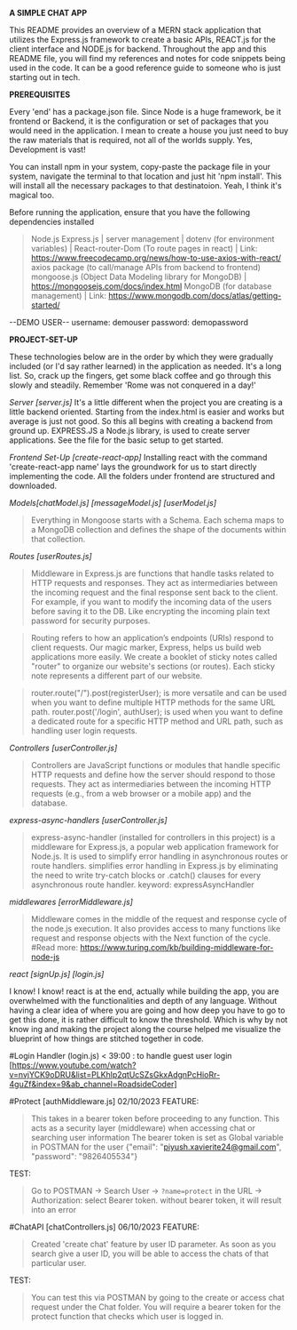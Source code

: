 **A SIMPLE CHAT APP**

This README provides an overview of a MERN stack application that utilizes the Express.js framework to create a basic APIs, REACT.js for the client interface and NODE.js for backend. Throughout the app and this README file, you will find my references and notes for code snippets being used in the code. It can be a good reference guide to someone who is just starting out in tech.

**PREREQUISITES**

Every 'end' has a package.json file. Since Node is a huge framework, be it frontend or Backend, it is the configuration or set of packages that you would need in the application. I mean to create a house you just need to buy the raw materials that is required, not all of the worlds supply. Yes, Development is vast!

You can install npm in your system, copy-paste the package file in your system, navigate the terminal to that location and just hit 'npm install'. This will install all the necessary packages to that destinatoion. Yeah, I think it's magical too.

Before running the application, ensure that you have the following dependencies installed

> Node.js
> Express.js | server management |
> dotenv (for environment variables) |
> React-router-Dom (To route pages in react) | Link: https://www.freecodecamp.org/news/how-to-use-axios-with-react/
> axios package (to call/manage APIs from backend to frontend)
> mongoose.js (Object Data Modeling library for MongoDB) | https://mongoosejs.com/docs/index.html
> MongoDB (for database management) | Link: https://www.mongodb.com/docs/atlas/getting-started/

--DEMO USER--
username: demouser
password: demopassword

**PROJECT-SET-UP**

These technologies below are in the order by which they were gradually included (or I'd say rather learned) in the application as needed. It's a long list. So, crack up the fingers, get some black coffee and go through this slowly and steadily. Remember 'Rome was not conquered in a day!'

_Server [server.js]_
It's a little different when the project you are creating is a little backend oriented. Starting from the index.html is easier and works but average is just not good. So this all begins with creating a backend from ground up.
EXPRESS.JS a Node.js library, is used to create server applications. See the file for the basic setup to get started.

_Frontend Set-Up [create-react-app]_
Installing react with the command 'create-react-app name' lays the groundwork for us to start directly implementing the code. All the folders under frontend are structured and downloaded.

_Models[chatModel.js] [messageModel.js] [userModel.js]_

> Everything in Mongoose starts with a Schema.
> Each schema maps to a MongoDB collection and defines the shape of the documents within that collection.

_Routes [userRoutes.js]_

> Middleware in Express.js are functions that handle tasks related to HTTP requests and responses. They act as intermediaries between the incoming request and the final response sent back to the client. For example, if you want to modify the incoming data of the users before saving it to the DB. Like encrypting the incoming plain text password for security purposes.

> Routing refers to how an application’s endpoints (URIs) respond to client requests.
> Our magic marker, Express, helps us build web applications more easily.
> We create a booklet of sticky notes called "router" to organize our website's sections (or routes). Each sticky note represents a different part of our website.

> router.route("/").post(registerUser); is more versatile and can be used when you want to define multiple HTTP methods for the same URL path.
> router.post('/login', authUser); is used when you want to define a dedicated route for a specific HTTP method and URL path, such as handling user login requests.

_Controllers [userController.js]_

> Controllers are JavaScript functions or modules that handle specific HTTP requests and define how the server should respond to those requests. They act as intermediaries between the incoming HTTP requests (e.g., from a web browser or a mobile app) and the database.

_express-async-handlers [userController.js]_

> express-async-handler (installed for controllers in this project) is a middleware for Express.js, a popular web application framework for Node.js.
> It is used to simplify error handling in asynchronous routes or route handlers.
> simplifies error handling in Express.js by eliminating the need to write try-catch blocks or .catch() clauses for every asynchronous route handler.
> keyword: expressAsyncHandler

_middlewares [errorMiddleware.js]_

> Middleware comes in the middle of the request and response cycle of the node.js execution.
> It also provides access to many functions like request and response objects with the Next function of the cycle.
> #Read more: https://www.turing.com/kb/building-middleware-for-node-js

_react [signUp.js] [login.js]_

I know! I know! react is at the end, actually while building the app, you are overwhelmed with the functionalities and depth of any language. Without having a clear idea of where you are going and how deep you have to go to get this done, it is rather difficult to know the threshold. Which is why by not know ing and making the project along the course helped me visualize the blueprint of how things are stitched together in code.

#Login Handler (login.js)
< 39:00 : to handle guest user login
[https://www.youtube.com/watch?v=nvjYCK9oDRU&list=PLKhlp2qtUcSZsGkxAdgnPcHioRr-4guZf&index=9&ab_channel=RoadsideCoder]

#Protect [authMiddleware.js] 02/10/2023
FEATURE:

> This takes in a bearer token before proceeding to any function.
> This acts as a security layer (middleware) when accessing chat or searching user information
> The bearer token is set as Global variable in POSTMAN for the user {"email": "piyush.xavierite24@gmail.com", "password": "9826405534"}

TEST:

> Go to POSTMAN -> Search User -> `?name=protect` in the URL -> Authorization: select Bearer token.
> without bearer token, it will result into an error

#ChatAPI [chatControllers.js] 06/10/2023
FEATURE:

> Created 'create chat' feature by user ID parameter.
> As soon as you search give a user ID, you will be able to access the chats of that particular user.

TEST:

> You can test this via POSTMAN by going to the create or access chat request under the Chat folder.
> You will require a bearer token for the protect function that checks which user is logged in.
